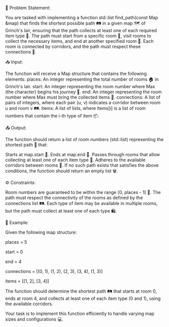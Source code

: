 📝 Problem Statement:

You are tasked with implementing a function std::list<Place> find_path(const Map &map) that finds the shortest possible path 🛤️ in a given map 🗺️ of Grinch's lair, ensuring that the path collects at least one of each required item type 🎁. The path must start from a specific room 🚪, visit rooms to collect the necessary items, and end at another specified room 🏁. Each room is connected by corridors, and the path must respect these connections 🔗.

📥 Input:

The function will receive a Map structure that contains the following elements:
places: An integer representing the total number of rooms 🏠 in Grinch's lair.
start: An integer representing the room number where Max (the character) begins his journey 🛫.
end: An integer representing the room number where Max must bring the collected items 🎯.
connections: A list of pairs of integers, where each pair (u, v) indicates a corridor between room u and room v 🛤️.
items: A list of lists, where items[i] is a list of room numbers that contain the i-th type of item 📦.

📤 Output:

The function should return a list of room numbers (std::list<Place>) representing the shortest path 🏃 that:

Starts at map.start 🚀.
Ends at map.end 🏁.
Passes through rooms that allow collecting at least one of each item type 🎁.
Adheres to the available corridors between rooms 🔗.
If no such path exists that satisfies the above conditions, the function should return an empty list 🗑️.

⚙️ Constraints:

Room numbers are guaranteed to be within the range [0, places - 1] 🔢.
The path must respect the connectivity of the rooms as defined by the connections list 🛤️.
Each type of item may be available in multiple rooms, but the path must collect at least one of each type 🛍️.

🧩 Example:

Given the following map structure:

places = 5

start = 0

end = 4

connections = [(0, 1), (1, 2), (2, 3), (3, 4), (1, 3)]

items = [[1, 2], [3, 4]]

The function should determine the shortest path 🛤️ that starts at room 0, ends at room 4, and collects at least one of each item type (0 and 1), using the available corridors.

Your task is to implement this function efficiently to handle varying map sizes and configurations 💻.
